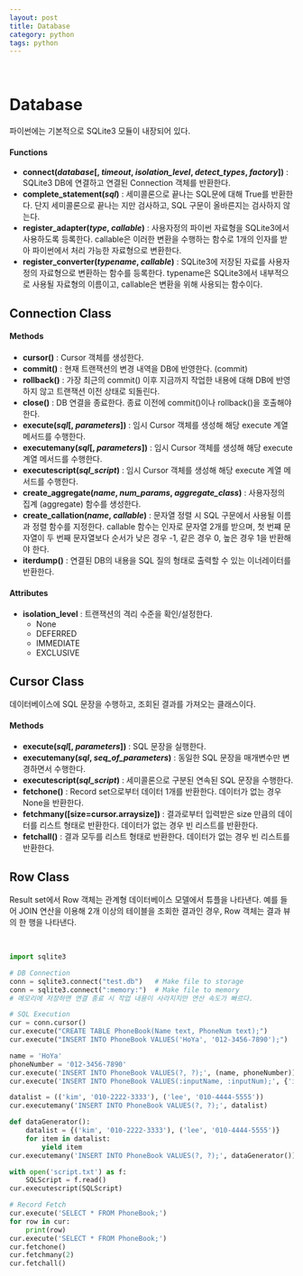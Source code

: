 ```yaml
---
layout: post
title: Database
category: python
tags: python
---
```


&nbsp;

# Database

파이썬에는 기본적으로 SQLite3 모듈이 내장되어 있다.

#### Functions

- **connect(*database*[, *timeout*, *isolation_level*, *detect_types*, *factory*])** : SQLite3 DB에 연결하고 연결된 Connection 객체를 반환한다.
- **complete_statement(*sql*)** : 세미콜론으로 끝나는 SQL문에 대해 True를 반환한다. 단지 세미콜론으로 끝나는 지만 검사하고, SQL 구문이 올바른지는 검사하지 않는다.
- **register_adapter(*type*, *callable*)** : 사용자정의 파이썬 자료형을 SQLite3에서 사용하도록 등록한다. callable은 이러한 변환을 수행하는 함수로 1개의 인자를 받아 파이썬에서 처리 가능한 자료형으로 변환한다.
- **register_converter(*typename*, *callable*)** : SQLite3에 저장된 자료를 사용자정의 자료형으로 변환하는 함수를 등록한다. typename은 SQLite3에서 내부적으로 사용될 자료형의 이름이고, callable은 변환을 위해 사용되는 함수이다.

## Connection Class

#### Methods

- **cursor()** : Cursor 객체를 생성한다.
- **commit()** : 현재 트랜잭션의 변경 내역을 DB에 반영한다. (commit)
- **rollback()** : 가장 최근의 commit() 이후 지금까지 작업한 내용에 대해 DB에 반영하지 않고 트랜잭션 이전 상태로 되돌린다.
- **close()** : DB 연결을 종료한다. 종료 이전에 commit()이나 rollback()을 호출해야 한다.
- **execute(*sql*[, *parameters*])** : 임시 Cursor 객체를 생성해 해당 execute 계열 메서드를 수행한다.
- **executemany(*sql*[, *parameters*])** : 임시 Cursor 객체를 생성해 해당 execute 계열 메서드를 수행한다.
- **executescript(*sql_script*)** : 임시 Cursor 객체를 생성해 해당 execute 계열 메서드를 수행한다.
- **create_aggregate(*name*, *num_params*, *aggregate_class*)** : 사용자정의 집계 (aggregate) 함수를 생성한다.
- **create_callation(*name*, *callable*)** : 문자열 정렬 시 SQL 구문에서 사용될 이름과 정렬 함수를 지정한다. callable 함수는 인자로 문자열 2개를 받으며, 첫 번쨰 문자열이 두 번째 문자열보다 순서가 낮은 경우 -1, 같은 경우 0, 높은 경우 1을 반환해야 한다.
- **iterdump()** : 연결된 DB의 내용을 SQL 질의 형태로 출력할 수 있는 이너레이터를 반환한다.

#### Attributes

- **isolation_level** : 트랜잭션의 격리 수준을 확인/설정한다.
  - None
  - DEFERRED
  - IMMEDIATE
  - EXCLUSIVE

## Cursor Class

데이터베이스에 SQL 문장을 수행하고, 조회된 결과를 가져오는 클래스이다.

#### Methods

- **execute(*sql*[, *parameters*])** : SQL 문장을 실행한다.
- **executemany(*sql*, *seq_of_parameters*)** : 동일한 SQL 문장을 매개변수만 변경하면서 수행한다.
- **executescript(*sql_script*)** : 세미콜론으로 구분된 연속된 SQL 문장을 수행한다.
- **fetchone()** : Record set으로부터 데이터 1개를 반환한다. 데이터가 없는 경우 None을 반환한다.
- **fetchmany([size=cursor.arraysize])** : 결과로부터 입력받은 size 만큼의 데이터를 리스트 형태로 반환한다. 데이터가 없는 경우 빈 리스트를 반환한다.
- **fetchall()** : 결과 모두를 리스트 형태로 반환한다. 데이터가 없는 경우 빈 리스트를 반환한다.

## Row Class

Result set에서 Row 객체는 관계형 데이터베이스 모델에서 튜플을 나타낸다. 예를 들어 JOIN 연산을 이용해 2개 이상의 테이블을 조회한 결과인 경우, Row 객체는 결과 뷰의 한 행을 나타낸다.

&nbsp;

```python
import sqlite3

# DB Connection
conn = sqlite3.connect("test.db")	# Make file to storage
conn = sqlite3.connect(":memory:")	# Make file to memory
# 메모리에 저장하면 연결 종료 시 작업 내용이 사라지지만 연산 속도가 빠르다.

# SQL Execution
cur = conn.cursor()
cur.execute("CREATE TABLE PhoneBook(Name text, PhoneNum text);")
cur.execute("INSERT INTO PhoneBook VALUES('HoYa', '012-3456-7890');")

name = 'HoYa'
phoneNumber = '012-3456-7890'
cur.execute('INSERT INTO PhoneBook VALUES(?, ?);', (name, phoneNumber))
cur.execute('INSERT INTO PhoneBook VALUES(:inputName, :inputNum);', {'inputNum': phoneNumber, 'inputName': name})

datalist = (('kim', '010-2222-3333'), ('lee', '010-4444-5555'))
cur.executemany('INSERT INTO PhoneBook VALUES(?, ?);', datalist)

def dataGenerator():
    datalist = {('kim', '010-2222-3333'), ('lee', '010-4444-5555')}
    for item in datalist:
        yield item
cur.executemany('INSERT INTO PhoneBook VALUES(?, ?);', dataGenerator())   

with open('script.txt') as f:
    SQLScript = f.read()
cur.executescript(SQLScript)

# Record Fetch
cur.execute('SELECT * FROM PhoneBook;')
for row in cur:
    print(row)
cur.execute('SELECT * FROM PhoneBook;')
cur.fetchone()
cur.fetchmany(2)
cur.fetchall()
```

